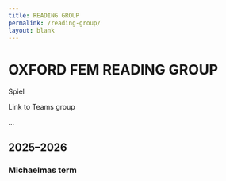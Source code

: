 ```yaml
---
title: READING GROUP
permalink: /reading-group/
layout: blank
---
```


# OXFORD FEM READING GROUP

Spiel

Link to Teams group

...
<span class="toggle-header"><h2>2025–2026</h2></span>
<div class="toggle-content">
<h3>Michaelmas term</h3>
</div>

<!-- ## 2025–2026

### Michaelmas term

| Week | Date | Paper | Presenter |
| --- | --- | --- | --- |
| 1 | 14.OCT | *TBA...* | *TBA...* |
| 2 | 21.OCT | *TBA...* | *TBA...* |
| 3 | 28.OCT | *TBA...* | *TBA...* |
| 4 | 04.NOV | *TBA...* | *TBA...* |
| 5 | 11.NOV | *TBA...* | *TBA...* |
| 6 | 18.NOV | *TBA...* | *TBA...* |
| 7 | 25.NOV | *TBA...* | *TBA...* |
| 8 | 02.DEC | *TBA...* | *TBA...* |

## –2025

For records of prior years, see {% include collaborators/charlie/short.md %}'s page [here](https://sites.google.com/view/charlieparker2/oxford-fem-reading-group). -->
